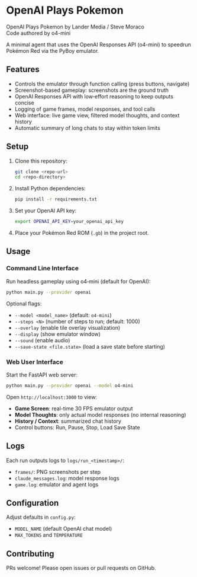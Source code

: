 # OpenAI Plays Pokemon

OpenAI Plays Pokemon by Lander Media / Steve Moraco  
Code authored by o4-mini

A minimal agent that uses the OpenAI Responses API (o4-mini) to speedrun Pokémon Red via the PyBoy emulator.

## Features

- Controls the emulator through function calling (press buttons, navigate)
- Screenshot-based gameplay: screenshots are the ground truth
- OpenAI Responses API with low‑effort reasoning to keep outputs concise
- Logging of game frames, model responses, and tool calls
- Web interface: live game view, filtered model thoughts, and context history
- Automatic summary of long chats to stay within token limits

## Setup

1. Clone this repository:

   ```bash
   git clone <repo-url>
   cd <repo-directory>
   ```

2. Install Python dependencies:

   ```bash
   pip install -r requirements.txt
   ```

3. Set your OpenAI API key:

   ```bash
   export OPENAI_API_KEY=your_openai_api_key
   ```

4. Place your Pokémon Red ROM (`.gb`) in the project root.

## Usage

### Command Line Interface

Run headless gameplay using o4‑mini (default for OpenAI):

```bash
python main.py --provider openai
```

Optional flags:

- `--model <model_name>` (default: `o4-mini`)
- `--steps <N>` (number of steps to run; default: 1000)
- `--overlay` (enable tile overlay visualization)
- `--display` (show emulator window)
- `--sound` (enable audio)
- `--save-state <file.state>` (load a save state before starting)

### Web User Interface

Start the FastAPI web server:

```bash
python main.py --provider openai --model o4-mini
```

Open `http://localhost:3000` to view:

- **Game Screen**: real-time 30 FPS emulator output
- **Model Thoughts**: only actual model responses (no internal reasoning)
- **History / Context**: summarized chat history
- Control buttons: Run, Pause, Stop, Load Save State

## Logs

Each run outputs logs to `logs/run_<timestamp>/`:

- `frames/`: PNG screenshots per step
- `claude_messages.log`: model response logs
- `game.log`: emulator and agent logs

## Configuration

Adjust defaults in `config.py`:

- `MODEL_NAME` (default OpenAI chat model)
- `MAX_TOKENS` and `TEMPERATURE`

## Contributing

PRs welcome! Please open issues or pull requests on GitHub.